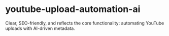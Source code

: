 # youtube-upload-automation-ai
Clear, SEO-friendly, and reflects the core functionality: automating YouTube uploads with AI-driven metadata.
